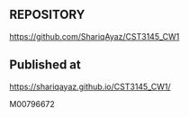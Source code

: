 ## REPOSITORY
https://github.com/ShariqAyaz/CST3145_CW1


## Published at
https://shariqayaz.github.io/CST3145_CW1/

M00796672